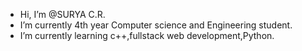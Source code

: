 - Hi, I’m @SURYA C.R.
- I’m currently 4th year Computer science and Engineering student.
- I’m currently learning c++,fullstack web development,Python.
  

<!---
SCR-s/SCR-s is a ✨ special ✨ repository because its `README.md` (this file) appears on your GitHub profile.
You can click the Preview link to take a look at your changes.
--->
